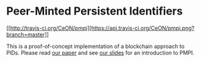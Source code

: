 # Peer-Minted Persistent Identifiers

[[http://travis-ci.org/CeON/pmpi][https://api.travis-ci.org/CeON/pmpi.png?branch=master]]

This is a proof-of-concept implementation of a blockchain approach to PIDs.
Please read [our paper](http://dx.doi.org/10.2218/ijdc.v10i1.368)
and see [our slides](http://www.slideshare.net/bolikowski/a-system)
for an introduction to PMPI.
